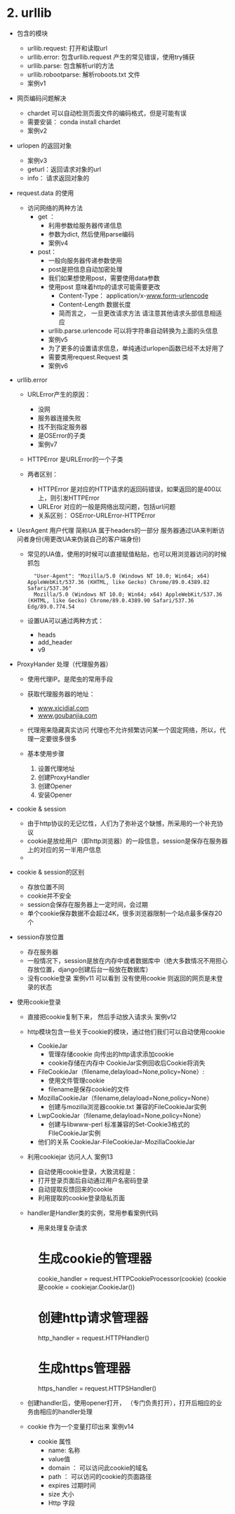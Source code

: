 



# 2. urllib
- 包含的模块
    - urllib.request: 打开和读取url
    - urllib.error: 包含urllib.request 产生的常见错误，使用try捕获
    - urllib.parse: 包含解析url的方法
    - urllib.robootparse: 解析roboots.txt 文件
    - 案例v1
    
- 网页编码问题解决
    - chardet  可以自动检测页面文件的编码格式，但是可能有误
    - 需要安装： conda install chardet
    - 案例v2

- urlopen 的返回对象
    - 案例v3
    - geturl：返回请求对象的url
    - info： 请求返回对象的

- request.data 的使用
    - 访问网络的两种方法
        - get ： 
            - 利用参数给服务器传递信息
            - 参数为dict, 然后使用parse编码
            - 案例v4
        - post： 
            - 一般向服务器传递参数使用
            - post是把信息自动加密处理
            - 我们如果想使用post，需要使用data参数
            - 使用post 意味着http的请求可能需要更改
                - Content-Type： application/x-www.form-urlencode
                - Content-Length  数据长度
                - 简而言之， 一旦更改请求方法  请注意其他请求头部信息相适应
            - urllib.parse.urlencode 可以将字符串自动转换为上面的头信息
            - 案例v5
            - 为了更多的设置请求信息，单纯通过urlopen函数已经不太好用了
            - 需要类用request.Request 类
            - 案例v6
        
- urllib.error
    - URLError产生的原因：
        - 没网
        - 服务器连接失败
        - 找不到指定服务器
        - 是OSError的子类
        - 案例v7
    - HTTPError  是URLError的一个子类
    
    - 两者区别：
        - HTTPError 是对应的HTTP请求的返回码错误，如果返回的是400以上，则引发HTTPError
        - URLEror 对应的一般是网络出现问题，包括url问题
        - 关系区别： OSError-URLError-HTTPError
        
- UesrAgent 用户代理 简称UA  属于headers的一部分  服务器通过UA来判断访问者身份(用更改UA来伪装自己的客户端身份)
    - 常见的UA值，使用的时候可以直接赋值粘贴，也可以用浏览器访问的时候抓包
    
            "User-Agent": "Mozilla/5.0 (Windows NT 10.0; Win64; x64) AppleWebKit/537.36 (KHTML, like Gecko) Chrome/89.0.4389.82 Safari/537.36"
            Mozilla/5.0 (Windows NT 10.0; Win64; x64) AppleWebKit/537.36 (KHTML, like Gecko) Chrome/89.0.4389.90 Safari/537.36 Edg/89.0.774.54

    - 设置UA可以通过两种方式：
        - heads
        - add_header
        - v9
    

- ProxyHander 处理（代理服务器）
    - 使用代理IP。是爬虫的常用手段
    - 获取代理服务器的地址：
        - www.xicidial.com
        - www.goubanjia.com
    - 代理用来隐藏真实访问   代理也不允许频繁访问某一个固定网络，所以，代理一定要很多很多
    
    - 基本使用步骤
        1. 设置代理地址
        2. 创建ProxyHandler
        3. 创建Opener
        4. 安装Opener

- cookie & session
    - 由于http协议的无记忆性，人们为了弥补这个缺憾，所采用的一个补充协议
    - cookie是放给用户（即http浏览器）的一段信息，session是保存在服务器上的对应的另一半用户信息
    - 
- cookie & session的区别
    - 存放位置不同
    - cookie并不安全
    - session会保存在服务器上一定时间，会过期
    - 单个cookie保存数据不会超过4K，很多浏览器限制一个站点最多保存20个
- session存放位置
    - 存在服务器
    - 一般情况下，session是放在内存中或者数据库中（绝大多数情况不用担心存放位置，django创建后台一般放在数据库）
    - 没有cookie登录  案例v11  可以看到  没有使用cookie 则返回的网页是未登录的状态

- 使用cookie登录
    - 直接把cookie复制下来， 然后手动放入请求头  案例v12
    - http模块包含一些关于cookie的模块，通过他们我们可以自动使用cookie
        - CookieJar
            - 管理存储cookie  向传出的http请求添加cookie
            - cookie存储在内存中  CookieJar实例回收后Cookie将消失
        - FileCookieJar（filename,delayload=None,policy=None）:
            - 使用文件管理cookie
            - filename是保存cookie的文件
        - MozillaCookieJar（filename,delayload=None,policy=None）
            - 创建与mozilla浏览器cookie.txt 兼容的FileCookieJar实例
        - LwpCookieJar（filename,delayload=None,policy=None）
            - 创建与libwww-perl 标准兼容的Set-Cookie3格式的FIleCookieJar实例
        - 他们的关系  CookieJar-FileCookieJar-MozillaCookieJar
    - 利用cookiejar 访问人人  案例13
        - 自动使用cookie登录，大致流程是：
        - 打开登录页面后自动通过用户名密码登录
        - 自动提取反馈回来的cookie
        - 利用提取的cookie登录隐私页面
    - handler是Handler类的实例，常用参看案例代码
        - 用来处理复杂请求
            
            # 生成cookie的管理器
            cookie_handler = request.HTTPCookieProcessor(cookie) (cookie 是cookie = cookiejar.CookieJar())
            # 创建http请求管理器
            http_handler = request.HTTPHandler()
            # 生成https管理器
            https_handler = request.HTTPSHandler()
    - 创建handler后，使用opener打开， （专门负责打开），打开后相应的业务由相应的handler处理
    
    - cookie 作为一个变量打印出来  案例v14
        - cookie 属性
            - name: 名称
            - value值
            - domain ： 可以访问此cookie的域名
            - path ： 可以访问的cookie的页面路径
            - expires  过期时间
            - size  大小
            - Http  字段
       



    